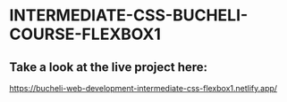 # INTERMEDIATE-CSS-BUCHELI-COURSE-FLEXBOX1

## Take a look at the live project here:
https://bucheli-web-development-intermediate-css-flexbox1.netlify.app/
